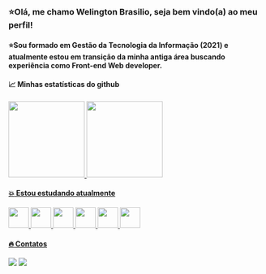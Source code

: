 ### :star:Olá, me chamo Welington Brasilio, seja bem vindo(a) ao meu perfil!

#### :star:Sou formado em Gestão da Tecnologia da Informação (2021) e atualmente estou em transição da minha antiga área buscando experiência como Front-end Web developer.

#### :chart_with_upwards_trend: Minhas estatísticas do github

<div>
<a href="https://github.com/seu-usuário-aqui">
<img height="150em" src="https://github-readme-stats.vercel.app/api/top-langs/?username=WelingtonBrasilio&layout=compact&langs_count=7&theme=dracula"/>
<img height="150em" src="https://github-readme-stats.vercel.app/api?username=WelingtonBrasilio&show_icons=true&theme=dracula&include_all_commits=true&count_private=true"/>
</div>


#### :boom: Estou estudando atualmente
<div>
<img src="https://cdn.jsdelivr.net/gh/devicons/devicon/icons/html5/html5-original.svg" width="40" height="40" />
<img src="https://cdn.jsdelivr.net/gh/devicons/devicon/icons/css3/css3-original.svg" width="40" height="40" />
<img src="https://cdn.jsdelivr.net/gh/devicons/devicon/icons/javascript/javascript-original.svg" width="40" height="40" />
<img src="https://cdn.jsdelivr.net/gh/devicons/devicon/icons/sass/sass-original.svg" width="40" height="40" />
<img src="https://cdn.jsdelivr.net/gh/devicons/devicon/icons/mysql/mysql-plain-wordmark.svg" width="40" height="40" />
<img src="https://cdn.jsdelivr.net/gh/devicons/devicon/icons/git/git-plain-wordmark.svg" width="40" height="40" />
</div>


#### :fire: Contatos
<div>
<a href="https://www.linkedin.com/in/welington-brasilio-712412239/" target="_blank"><img src="https://img.shields.io/badge/-LinkedIn-%230077B5?style=for-the-badge&logo=linkedin&logoColor=white" target="_blank"></a>
<a href = "welingtonbrasilio@gmail.com"><img src="https://img.shields.io/badge/Gmail-D14836?style=for-the-badge&logo=gmail&logoColor=white" target="_blank"></a>
</div>
